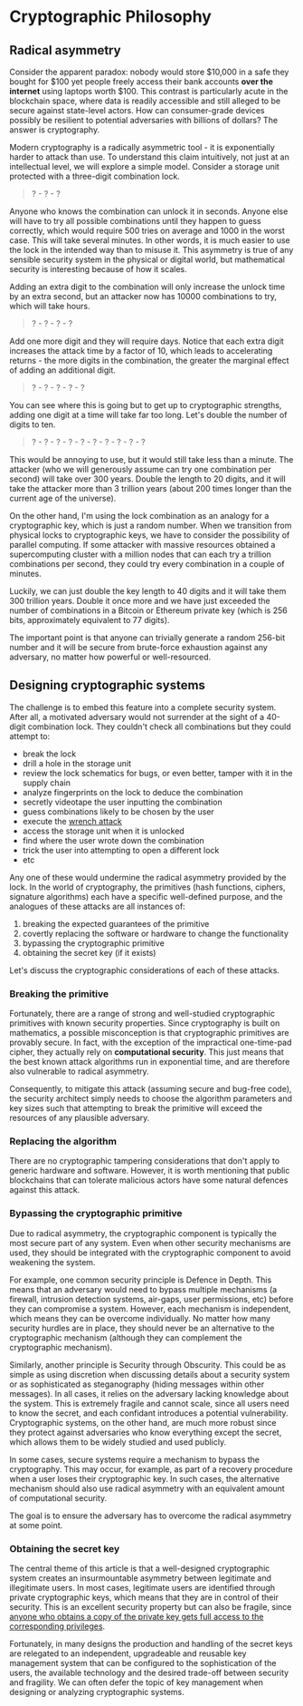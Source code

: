 
# Cryptographic Philosophy

## Radical asymmetry

Consider the apparent paradox: nobody would store $10,000 in a safe they bought for $100 yet people freely access their bank accounts **over the internet** using laptops worth $100. This contrast is particularly acute in the blockchain space, where data is readily accessible and still alleged to be secure against state-level actors. How can consumer-grade devices possibly be resilient to potential adversaries with billions of dollars? The answer is cryptography.

Modern cryptography is a radically asymmetric tool - it is exponentially harder to attack than use. To understand this claim intuitively, not just at an intellectual level, we will explore a simple model. Consider a storage unit protected with a three-digit combination lock.

> ? - ? - ?

Anyone who knows the combination can unlock it in seconds. Anyone else will have to try all possible combinations until they happen to guess correctly, which would require 500 tries on average and 1000 in the worst case. This will take several minutes. In other words, it is much easier to use the lock in the intended way than to misuse it. This asymmetry is true of any sensible security system in the physical or digital world, but mathematical security is interesting because of how it scales.

Adding an extra digit to the combination will only increase the unlock time by an extra second, but an attacker now has 10000 combinations to try, which will take hours.

> ? - ? - ? - ?

Add one more digit and they will require days. Notice that each extra digit increases the attack time by a factor of 10, which leads to accelerating returns - the more digits in the combination, the greater the marginal effect of adding an additional digit.

> ? - ? - ? - ? - ?

You can see where this is going but to get up to cryptographic strengths, adding one digit at a time will take far too long. Let's double the number of digits to ten.

> ? - ? - ? - ? - ? - ? - ? - ? - ? - ?

This would be annoying to use, but it would still take less than a minute. The attacker (who we will generously assume can try one combination per second) will take over 300 years. Double the length to 20 digits, and it will take the attacker more than 3 trillion years (about 200 times longer than the current age of the universe).

On the other hand, I'm using the lock combination as an analogy for a cryptographic key, which is just a random number. When we transition from physical locks to cryptographic keys, we have to consider the possibility of parallel computing. If some attacker with massive resources obtained a supercomputing cluster with a million nodes that can each try a trillion combinations per second, they could try every combination in a couple of minutes.

Luckily, we can just double the key length to 40 digits and it will take them 300 trillion years. Double it once more and we have just exceeded the number of combinations in a Bitcoin or Ethereum private key (which is 256 bits, approximately equivalent to 77 digits).

The important point is that anyone can trivially generate a random 256-bit number and it will be secure from brute-force exhaustion against any adversary, no matter how powerful or well-resourced.

## Designing cryptographic systems

The challenge is to embed this feature into a complete security system. After all, a motivated adversary would not surrender at the sight of a 40-digit combination lock. They couldn't check all combinations but they could attempt to:
* break the lock
* drill a hole in the storage unit
* review the lock schematics for bugs, or even better, tamper with it in the supply chain
* analyze fingerprints on the lock to deduce the combination
* secretly videotape the user inputting the combination
* guess combinations likely to be chosen by the user
* execute the [wrench attack](https://xkcd.com/538/)
* access the storage unit when it is unlocked
* find where the user wrote down the combination
* trick the user into attempting to open a different lock
* etc

Any one of these would undermine the radical asymmetry provided by the lock. In the world of cryptography, the primitives (hash functions, ciphers, signature algorithms) each have a specific well-defined purpose, and the analogues of these attacks are all instances of:
1. breaking the expected guarantees of the primitive
1. covertly replacing the software or hardware to change the functionality
1. bypassing the cryptographic primitive
1. obtaining the secret key (if it exists)

Let's discuss the cryptographic considerations of each of these attacks.

### Breaking the primitive

Fortunately, there are a range of strong and well-studied cryptographic primitives with known security properties. Since cryptography is built on mathematics, a possible misconception is that cryptographic primitives are provably secure. In fact, with the exception of the impractical one-time-pad cipher, they actually rely on **computational security**. This just means that the best known attack algorithms run in exponential time, and are therefore also vulnerable to radical asymmetry.

Consequently, to mitigate this attack (assuming secure and bug-free code), the security architect simply needs to choose the algorithm parameters and key sizes such that attempting to break the primitive will exceed the resources of any plausible adversary.

### Replacing the algorithm

There are no cryptographic tampering considerations that don't apply to generic hardware and software. However, it is worth mentioning that public blockchains that can tolerate malicious actors have some natural defences against this attack.

### Bypassing the cryptographic primitive

Due to radical asymmetry, the cryptographic component is typically the most secure part of any system. Even when other security mechanisms are used, they should be integrated with the cryptographic component to avoid weakening the system.

For example, one common security principle is Defence in Depth. This means that an adversary would need to bypass multiple mechanisms (a firewall, intrusion detection systems, air-gaps, user permissions, etc) before they can compromise a system. However, each mechanism is independent, which means they can be overcome individually. No matter how many security hurdles are in place, they should never be an alternative to the cryptographic mechanism (although they can complement the cryptographic mechanism).

Similarly, another principle is Security through Obscurity. This could be as simple as using discretion when discussing details about a security system or as sophisticated as steganography (hiding messages within other messages). In all cases, it relies on the adversary lacking knowledge about the system. This is extremely fragile and cannot scale, since all users need to know the secret, and each confidant introduces a potential vulnerability. Cryptographic systems, on the other hand, are much more robust since they protect against adversaries who know everything except the secret, which allows them to be widely studied and used publicly.

In some cases, secure systems require a mechanism to bypass the cryptography. This may occur, for example, as part of a recovery procedure when a user loses their cryptographic key. In such cases, the alternative mechanism should also use radical asymmetry with an equivalent amount of computational security.

The goal is to ensure the adversary has to overcome the radical asymmetry at some point.

### Obtaining the secret key

The central theme of this article is that a well-designed cryptographic system creates an insurmountable asymmetry between legitimate and illegitimate users. In most cases, legitimate users are identified through private cryptographic keys, which means that they are in control of their security. This is an excellent security property but can also be fragile, since [anyone who obtains a copy of the private key gets full access to the corresponding privileges](https://www.youtube.com/watch?v=dnC5mFaIW3Q).

Fortunately, in many designs the production and handling of the secret keys are relegated to an independent, upgradeable and reusable key management system that can be configured to the sophistication of the users, the available technology and the desired trade-off between security and fragility. We can often defer the topic of key management when designing or analyzing cryptographic systems.
